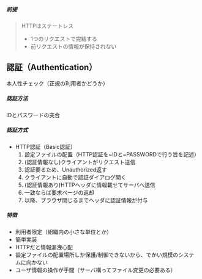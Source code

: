 ##### 前提
> HTTPはステートレス
> * 1つのリクエストで完結する
> * 前リクエストの情報が保持されない

## 認証（Authentication）
本人性チェック（正規の利用者かどうか）  
##### 認証方法
IDとパスワードの突合

##### 認証方式
* HTTP認証（Basic認証）
  1. 設定ファイルの配置（HTTP認証を~IDと~PASSWORDで行う旨を記述）
  2. (認証情報なし)クライアントがリクエスト送信
  3. 認証要るため、Unauthorized返す
  4. クライアントに自動で認証ダイアログ開く
  5. (認証情報あり)HTTPヘッダに情報載せてサーバへ送信
  7. 一致ならば要求ページの返却
  8. 以降、ブラウザ閉じるまでヘッダに認証情報が付与
##### 特徴
* 利用者限定（組織内の小さな単位とか）
* 簡単実装
* HTTPだと情報漏洩心配
* 設定ファイルの配置場所しか保護/制御できないから、でかい規模のシステムに向かない
* ユーザ情報の操作が手間（サーバ構ってファイル変更の必要ある）
